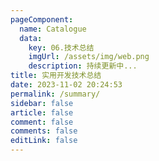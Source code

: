 ```yaml
---
pageComponent:
  name: Catalogue
  data:
    key: 06.技术总结
    imgUrl: /assets/img/web.png
    description: 持续更新中...
title: 实用开发技术总结
date: 2023-11-02 20:24:53
permalink: /summary/
sidebar: false
article: false
comment: false
comments: false
editLink: false
---
```

